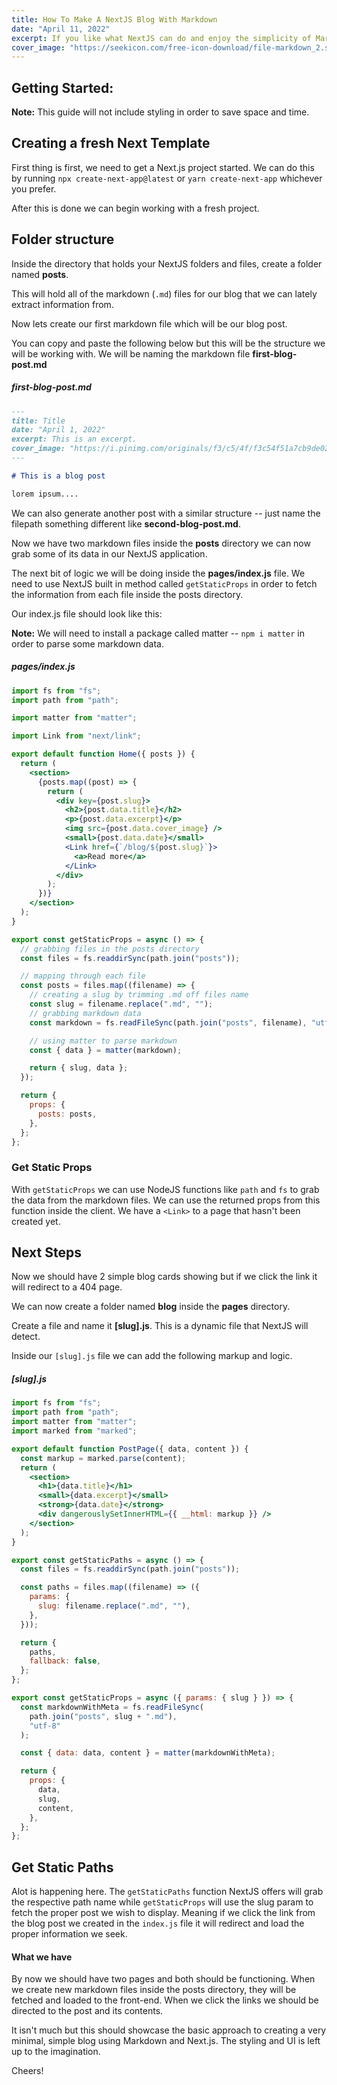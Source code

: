 ```yaml
---
title: How To Make A NextJS Blog With Markdown
date: "April 11, 2022"
excerpt: If you like what NextJS can do and enjoy the simplicity of Markdown, check out this article to get something started.
cover_image: "https://seekicon.com/free-icon-download/file-markdown_2.svg"
---
```



## Getting Started:

**Note:** This guide will not include styling in order to save space and time.

## Creating a fresh Next Template

First thing is first, we need to get a Next.js project started. We can do this by running `npx create-next-app@latest` or `yarn create-next-app` whichever you prefer.

After this is done we can begin working with a fresh project.

## Folder structure

Inside the directory that holds your NextJS folders and files, create a folder named **posts**.

This will hold all of the markdown (`.md`) files for our blog that we can lately extract information from.

Now lets create our first markdown file which will be our blog post.

You can copy and paste the following below but this will be the structure we will be working with. We will be naming the markdown file **first-blog-post.md**

##### first-blog-post.md

```md
---
title: Title
date: "April 1, 2022"
excerpt: This is an excerpt.
cover_image: "https://i.pinimg.com/originals/f3/c5/4f/f3c54f51a7cb9de02523e226d6b010b6.png"
---

# This is a blog post

lorem ipsum....
```

We can also generate another post with a similar structure -- just name the filepath something different like **second-blog-post.md**.

Now we have two markdown files inside the **posts** directory we can now grab some of its data in our NextJS application.

The next bit of logic we will be doing inside the **pages/index.js** file. We need to use NextJS built in method called `getStaticProps` in order to fetch the information from each file inside the posts directory.

Our index.js file should look like this:

**Note:** We will need to install a package called matter -- `npm i matter` in order to parse some markdown data.

##### pages/index.js

```jsx
import fs from "fs";
import path from "path";

import matter from "matter";

import Link from "next/link";

export default function Home({ posts }) {
  return (
    <section>
      {posts.map((post) => {
        return (
          <div key={post.slug}>
            <h2>{post.data.title}</h2>
            <p>{post.data.excerpt}</p>
            <img src={post.data.cover_image} />
            <small>{post.data.date}</small>
            <Link href={`/blog/${post.slug}`}>
              <a>Read more</a>
            </Link>
          </div>
        );
      })}
    </section>
  );
}

export const getStaticProps = async () => {
  // grabbing files in the posts directory
  const files = fs.readdirSync(path.join("posts"));

  // mapping through each file
  const posts = files.map((filename) => {
    // creating a slug by trimming .md off files name
    const slug = filename.replace(".md", "");
    // grabbing markdown data
    const markdown = fs.readFileSync(path.join("posts", filename), "utf-8");

    // using matter to parse markdown
    const { data } = matter(markdown);

    return { slug, data };
  });

  return {
    props: {
      posts: posts,
    },
  };
};
```

### Get Static Props

With `getStaticProps` we can use NodeJS functions like `path` and `fs` to grab the data from the markdown files. We can use the returned props from this function inside the client. We have a `<Link>` to a page that hasn't been created yet.

## Next Steps

Now we should have 2 simple blog cards showing but if we click the link it will redirect to a 404 page.

We can now create a folder named **blog** inside the **pages** directory.

Create a file and name it **[slug].js**. This is a dynamic file that NextJS will detect.

Inside our `[slug].js` file we can add the following markup and logic.

##### [slug].js

```jsx
import fs from "fs";
import path from "path";
import matter from "matter";
import marked from "marked";

export default function PostPage({ data, content }) {
  const markup = marked.parse(content);
  return (
    <section>
      <h1>{data.title}</h1>
      <small>{data.excerpt}</small>
      <strong>{data.date}</strong>
      <div dangerouslySetInnerHTML={{ __html: markup }} />
    </section>
  );
}

export const getStaticPaths = async () => {
  const files = fs.readdirSync(path.join("posts"));

  const paths = files.map((filename) => ({
    params: {
      slug: filename.replace(".md", ""),
    },
  }));

  return {
    paths,
    fallback: false,
  };
};

export const getStaticProps = async ({ params: { slug } }) => {
  const markdownWithMeta = fs.readFileSync(
    path.join("posts", slug + ".md"),
    "utf-8"
  );

  const { data: data, content } = matter(markdownWithMeta);

  return {
    props: {
      data,
      slug,
      content,
    },
  };
};
```

## Get Static Paths

Alot is happening here. The `getStaticPaths` function NextJS offers will grab the respective path name while `getStaticProps` will use the slug param to fetch the proper post we wish to display. Meaning if we click the link from the blog post we created in the `index.js` file it will redirect and load the proper information we seek.

#### What we have

By now we should have two pages and both should be functioning. When we create new markdown files inside the posts directory, they will be fetched and loaded to the front-end. When we click the links we should be directed to the post and its contents.

It isn't much but this should showcase the basic approach to creating a very minimal, simple blog using Markdown and Next.js. The styling and UI is left up to the imagination.

Cheers!
